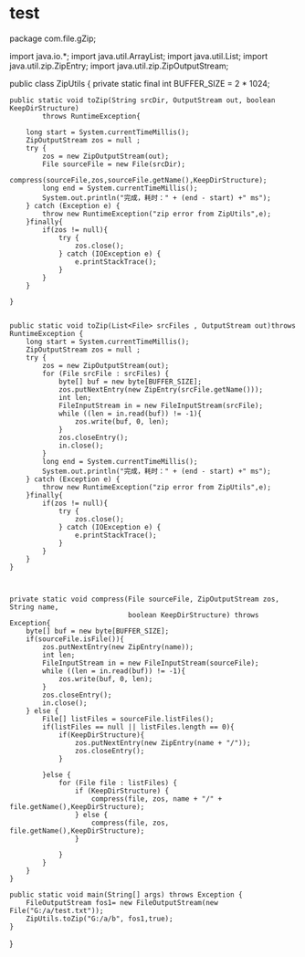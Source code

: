 # test
package com.file.gZip;

import java.io.*;
import java.util.ArrayList;
import java.util.List;
import java.util.zip.ZipEntry;
import java.util.zip.ZipOutputStream;

public class ZipUtils {
    private static final int  BUFFER_SIZE = 2 * 1024;


    public static void toZip(String srcDir, OutputStream out, boolean KeepDirStructure)
            throws RuntimeException{

        long start = System.currentTimeMillis();
        ZipOutputStream zos = null ;
        try {
            zos = new ZipOutputStream(out);
            File sourceFile = new File(srcDir);
            compress(sourceFile,zos,sourceFile.getName(),KeepDirStructure);
            long end = System.currentTimeMillis();
            System.out.println("完成，耗时：" + (end - start) +" ms");
        } catch (Exception e) {
            throw new RuntimeException("zip error from ZipUtils",e);
        }finally{
            if(zos != null){
                try {
                    zos.close();
                } catch (IOException e) {
                    e.printStackTrace();
                }
            }
        }

    }


    public static void toZip(List<File> srcFiles , OutputStream out)throws RuntimeException {
        long start = System.currentTimeMillis();
        ZipOutputStream zos = null ;
        try {
            zos = new ZipOutputStream(out);
            for (File srcFile : srcFiles) {
                byte[] buf = new byte[BUFFER_SIZE];
                zos.putNextEntry(new ZipEntry(srcFile.getName()));
                int len;
                FileInputStream in = new FileInputStream(srcFile);
                while ((len = in.read(buf)) != -1){
                    zos.write(buf, 0, len);
                }
                zos.closeEntry();
                in.close();
            }
            long end = System.currentTimeMillis();
            System.out.println("完成，耗时：" + (end - start) +" ms");
        } catch (Exception e) {
            throw new RuntimeException("zip error from ZipUtils",e);
        }finally{
            if(zos != null){
                try {
                    zos.close();
                } catch (IOException e) {
                    e.printStackTrace();
                }
            }
        }
    }



    private static void compress(File sourceFile, ZipOutputStream zos, String name,
                                 boolean KeepDirStructure) throws Exception{
        byte[] buf = new byte[BUFFER_SIZE];
        if(sourceFile.isFile()){
            zos.putNextEntry(new ZipEntry(name));
            int len;
            FileInputStream in = new FileInputStream(sourceFile);
            while ((len = in.read(buf)) != -1){
                zos.write(buf, 0, len);
            }
            zos.closeEntry();
            in.close();
        } else {
            File[] listFiles = sourceFile.listFiles();
            if(listFiles == null || listFiles.length == 0){
                if(KeepDirStructure){
                    zos.putNextEntry(new ZipEntry(name + "/"));
                    zos.closeEntry();
                }

            }else {
                for (File file : listFiles) {
                    if (KeepDirStructure) {
                        compress(file, zos, name + "/" + file.getName(),KeepDirStructure);
                    } else {
                        compress(file, zos, file.getName(),KeepDirStructure);
                    }

                }
            }
        }
    }

    public static void main(String[] args) throws Exception {
        FileOutputStream fos1= new FileOutputStream(new File("G:/a/test.txt"));
        ZipUtils.toZip("G:/a/b", fos1,true);
    }
}
